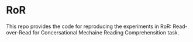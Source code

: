 # RoR

This repo provides the code for reproducing the experiments in RoR: Read-over-Read for Concersational Mechaine Reading Comprehensition task.

